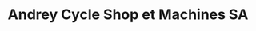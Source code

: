 ---
title: "Andrey Cycle Shop et Machines SA"
url: /la-tour-de-treme/andrey-cycle-shop-et-machines-sa/
shop: Motorrad
---